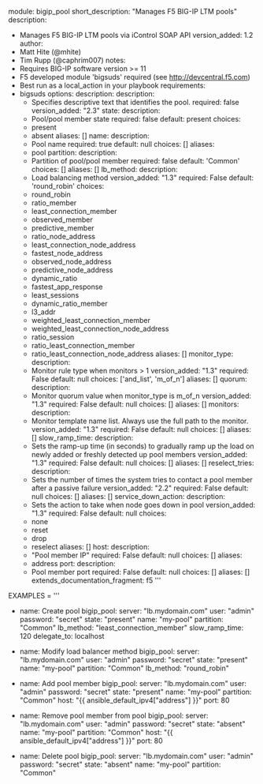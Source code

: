 module: bigip_pool
short_description: "Manages F5 BIG-IP LTM pools"
description:
  - Manages F5 BIG-IP LTM pools via iControl SOAP API
version_added: 1.2
author:
  - Matt Hite (@mhite)
  - Tim Rupp (@caphrim007)
notes:
  - Requires BIG-IP software version >= 11
  - F5 developed module 'bigsuds' required (see http://devcentral.f5.com)
  - Best run as a local_action in your playbook
requirements:
  - bigsuds
options:
  description:
    description:
      - Specifies descriptive text that identifies the pool.
    required: false
    version_added: "2.3"
  state:
    description:
      - Pool/pool member state
    required: false
    default: present
    choices:
      - present
      - absent
    aliases: []
  name:
    description:
      - Pool name
    required: true
    default: null
    choices: []
    aliases:
      - pool
  partition:
    description:
      - Partition of pool/pool member
    required: false
    default: 'Common'
    choices: []
    aliases: []
  lb_method:
    description:
      - Load balancing method
    version_added: "1.3"
    required: False
    default: 'round_robin'
    choices:
      - round_robin
      - ratio_member
      - least_connection_member
      - observed_member
      - predictive_member
      - ratio_node_address
      - least_connection_node_address
      - fastest_node_address
      - observed_node_address
      - predictive_node_address
      - dynamic_ratio
      - fastest_app_response
      - least_sessions
      - dynamic_ratio_member
      - l3_addr
      - weighted_least_connection_member
      - weighted_least_connection_node_address
      - ratio_session
      - ratio_least_connection_member
      - ratio_least_connection_node_address
    aliases: []
  monitor_type:
    description:
      - Monitor rule type when monitors > 1
    version_added: "1.3"
    required: False
    default: null
    choices: ['and_list', 'm_of_n']
    aliases: []
  quorum:
    description:
      - Monitor quorum value when monitor_type is m_of_n
    version_added: "1.3"
    required: False
    default: null
    choices: []
    aliases: []
  monitors:
    description:
      - Monitor template name list. Always use the full path to the monitor.
    version_added: "1.3"
    required: False
    default: null
    choices: []
    aliases: []
  slow_ramp_time:
    description:
      - Sets the ramp-up time (in seconds) to gradually ramp up the load on
        newly added or freshly detected up pool members
    version_added: "1.3"
    required: False
    default: null
    choices: []
    aliases: []
  reselect_tries:
    description:
      - Sets the number of times the system tries to contact a pool member
        after a passive failure
    version_added: "2.2"
    required: False
    default: null
    choices: []
    aliases: []
  service_down_action:
    description:
      - Sets the action to take when node goes down in pool
    version_added: "1.3"
    required: False
    default: null
    choices:
      - none
      - reset
      - drop
      - reselect
    aliases: []
  host:
    description:
      - "Pool member IP"
    required: False
    default: null
    choices: []
    aliases:
      - address
  port:
    description:
      - Pool member port
    required: False
    default: null
    choices: []
    aliases: []
extends_documentation_fragment: f5
'''

EXAMPLES = '''
- name: Create pool
  bigip_pool:
      server: "lb.mydomain.com"
      user: "admin"
      password: "secret"
      state: "present"
      name: "my-pool"
      partition: "Common"
      lb_method: "least_connection_member"
      slow_ramp_time: 120
  delegate_to: localhost

- name: Modify load balancer method
  bigip_pool:
      server: "lb.mydomain.com"
      user: "admin"
      password: "secret"
      state: "present"
      name: "my-pool"
      partition: "Common"
      lb_method: "round_robin"

- name: Add pool member
  bigip_pool:
      server: "lb.mydomain.com"
      user: "admin"
      password: "secret"
      state: "present"
      name: "my-pool"
      partition: "Common"
      host: "{{ ansible_default_ipv4["address"] }}"
      port: 80

- name: Remove pool member from pool
  bigip_pool:
      server: "lb.mydomain.com"
      user: "admin"
      password: "secret"
      state: "absent"
      name: "my-pool"
      partition: "Common"
      host: "{{ ansible_default_ipv4["address"] }}"
      port: 80

- name: Delete pool
  bigip_pool:
      server: "lb.mydomain.com"
      user: "admin"
      password: "secret"
      state: "absent"
      name: "my-pool"
      partition: "Common"
